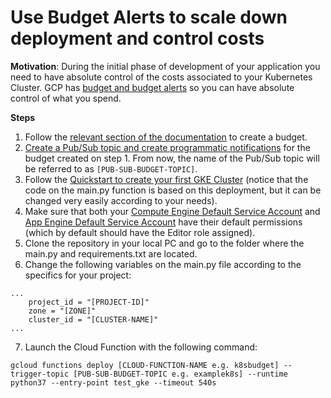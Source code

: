 # Use Budget Alerts to scale down deployment and control costs

**Motivation**: During the initial phase of development of your application you need to have absolute control of the costs associated to your Kubernetes Cluster. GCP has [budget and budget alerts](https://cloud.google.com/billing/docs/how-to/budgets) so you can have absolute control of what you spend.

**Steps**

1. Follow the [relevant section of the documentation](https://cloud.google.com/billing/docs/how-to/budgets#create-budget) to create a budget.
2. [Create a Pub/Sub topic and create programmatic notifications](https://cloud.google.com/billing/docs/how-to/budgets-programmatic-notifications#manage-notifications) for the budget created on step 1. From now, the name of the Pub/Sub topic will be referred to as `[PUB-SUB-BUDGET-TOPIC]`.
3. Follow the [Quickstart to create your first GKE Cluster](https://cloud.google.com/kubernetes-engine/docs/quickstart) (notice that the code on the main.py function is based on this deployment, but it can be changed very easily according to your needs).
4. Make sure that both your [Compute Engine Default Service Account](https://cloud.google.com/compute/docs/access/service-accounts#default_service_account) and [App Engine Default Service Account](https://cloud.google.com/appengine/docs/standard/python3/service-account) have their default permissions (which by default should have the Editor role assigned).
5. Clone the repository in your local PC and go to the folder where the main.py and requirements.txt are located.
6. Change the following variables on the main.py file according to the specifics for your project:

```
...
    project_id = "[PROJECT-ID]"
    zone = "[ZONE]"
    cluster_id = "[CLUSTER-NAME]"
...
```

7. Launch the Cloud Function with the following command:

```
gcloud functions deploy [CLOUD-FUNCTION-NAME e.g. k8sbudget] --trigger-topic [PUB-SUB-BUDGET-TOPIC e.g. examplek8s] --runtime python37 --entry-point test_gke --timeout 540s
```
